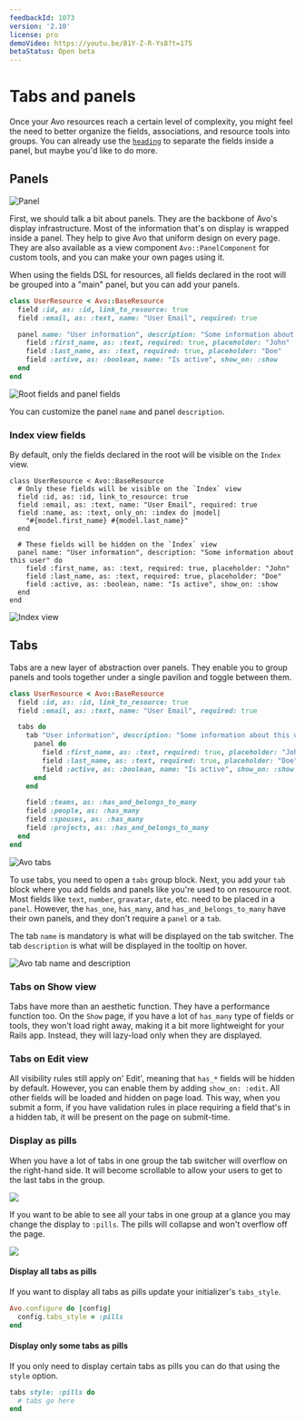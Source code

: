 ```yaml
---
feedbackId: 1073
version: '2.10'
license: pro
demoVideo: https://youtu.be/B1Y-Z-R-Ys8?t=175
betaStatus: Open beta
---
```


# Tabs and panels

Once your Avo resources reach a certain level of complexity, you might feel the need to better organize the fields, associations, and resource tools into groups. You can already use the [`heading`](fields/heading) to separate the fields inside a panel, but maybe you'd like to do more.

## Panels

<img :src="('/assets/img/tabs-and-panels/panel.png')" alt="Panel" class="border mb-4" />

First, we should talk a bit about panels. They are the backbone of Avo's display infrastructure. Most of the information that's on display is wrapped inside a panel. They help to give Avo that uniform design on every page. They are also available as a view component `Avo::PanelComponent` for custom tools, and you can make your own pages using it.

When using the fields DSL for resources, all fields declared in the root will be grouped into a "main" panel, but you can add your panels.

```ruby
class UserResource < Avo::BaseResource
  field :id, as: :id, link_to_resource: true
  field :email, as: :text, name: "User Email", required: true

  panel name: "User information", description: "Some information about this user" do
    field :first_name, as: :text, required: true, placeholder: "John"
    field :last_name, as: :text, required: true, placeholder: "Doe"
    field :active, as: :boolean, name: "Is active", show_on: :show
  end
end
```
<img :src="('/assets/img/tabs-and-panels/root-and-panel.png')" alt="Root fields and panel fields" class="border mb-4" />

You can customize the panel `name` and panel `description`.

### Index view fields

By default, only the fields declared in the root will be visible on the `Index` view.

```ruby{3-7}
class UserResource < Avo::BaseResource
  # Only these fields will be visible on the `Index` view
  field :id, as: :id, link_to_resource: true
  field :email, as: :text, name: "User Email", required: true
  field :name, as: :text, only_on: :index do |model|
    "#{model.first_name} #{model.last_name}"
  end

  # These fields will be hidden on the `Index` view
  panel name: "User information", description: "Some information about this user" do
    field :first_name, as: :text, required: true, placeholder: "John"
    field :last_name, as: :text, required: true, placeholder: "Doe"
    field :active, as: :boolean, name: "Is active", show_on: :show
  end
end
```

<img :src="('/assets/img/tabs-and-panels/index-view.png')" alt="Index view" class="border mb-4" />

## Tabs

Tabs are a new layer of abstraction over panels. They enable you to group panels and tools together under a single pavilion and toggle between them.

```ruby
class UserResource < Avo::BaseResource
  field :id, as: :id, link_to_resource: true
  field :email, as: :text, name: "User Email", required: true

  tabs do
    tab "User information", description: "Some information about this user" do
      panel do
        field :first_name, as: :text, required: true, placeholder: "John"
        field :last_name, as: :text, required: true, placeholder: "Doe"
        field :active, as: :boolean, name: "Is active", show_on: :show
      end
    end

    field :teams, as: :has_and_belongs_to_many
    field :people, as: :has_many
    field :spouses, as: :has_many
    field :projects, as: :has_and_belongs_to_many
  end
end
```

<img :src="('/assets/img/tabs-and-panels/tabs.png')" alt="Avo tabs" class="border mb-4" />

To use tabs, you need to open a `tabs` group block. Next, you add your `tab` block where you add fields and panels like you're used to on resource root. Most fields like `text`, `number`, `gravatar`, `date`, etc. need to be placed in a `panel`. However, the `has_one`, `has_many`, and `has_and_belongs_to_many` have their own panels, and they don't require a `panel` or a `tab`.

The tab `name` is mandatory is what will be displayed on the tab switcher. The tab `description` is what will be displayed in the tooltip on hover.

<img :src="('/assets/img/tabs-and-panels/tab-name-description.png')" alt="Avo tab name and description" class="border mb-4" />

### Tabs on Show view

Tabs have more than an aesthetic function. They have a performance function too. On the `Show` page, if you have a lot of `has_many` type of fields or tools, they won't load right away, making it a bit more lightweight for your Rails app. Instead, they will lazy-load only when they are displayed.

### Tabs on Edit view

All visibility rules still apply on' Edit', meaning that `has_*` fields will be hidden by default. However, you can enable them by adding `show_on: :edit`. All other fields will be loaded and hidden on page load. This way, when you submit a form, if you have validation rules in place requiring a field that's in a hidden tab, it will be present on the page on submit-time.

### Display as pills

<VersionReq version="2.14" class="mt-2" />

When you have a lot of tabs in one group the tab switcher will overflow on the right-hand side. It will become scrollable to allow your users to get to the last tabs in the group.

![](/assets/img/tabs-and-panels/scrollable-tabs.gif)

If you want to be able to see all your tabs in one group at a glance you may change the display to `:pills`. The pills will collapse and won't overflow off the page.

![](/assets/img/tabs-and-panels/tabs-as-pills.gif)

#### Display all tabs as pills

If you want to display all tabs as pills update your initializer's `tabs_style`.

```ruby
Avo.configure do |config|
  config.tabs_style = :pills
end
```

#### Display only some tabs as pills

If you only need to display certain tabs as pills you can do that using the `style` option.

```ruby
tabs style: :pills do
  # tabs go here
end
```

<!-- The panel has a few parts available -->


<!-- <img :src="('/assets/img/tabs-and-panels/panel-top.png')" alt="Avo Panels" class="border mb-4" /> -->
<!-- <img :src="('/assets/img/tabs-and-panels/panel-bottom.png')" alt="Avo Panels" class="border mb-4" /> -->


